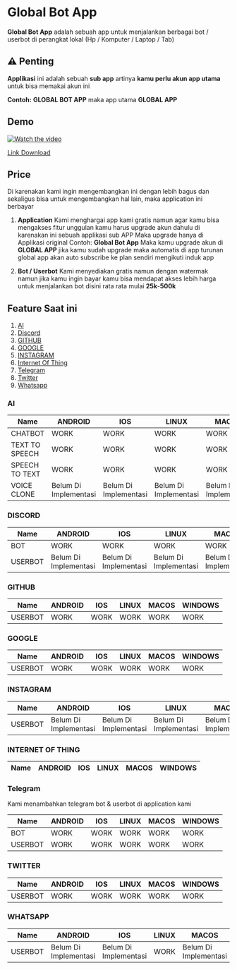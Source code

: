 # Global Bot App

**Global Bot App** adalah sebuah app untuk menjalankan berbagai bot / userbot di perangkat lokal (Hp / Komputer / Laptop / Tab)

## ⚠️ Penting

**Applikasi** ini adalah sebuah **sub app** artinya **kamu perlu akun app utama** untuk bisa memakai akun ini

**Contoh:** **GLOBAL BOT APP** maka app utama **GLOBAL APP**

## Demo

[![Watch the video](https://img.youtube.com/vi/RFTVdYC5PeM/maxresdefault.jpg)](https://www.youtube.com/watch?v=RFTVdYC5PeM)


[Link Download](https://github.com/globalcorporation/global_bot_app/releases/tag/latest)

## Price

Di karenakan kami ingin mengembangkan ini dengan lebih bagus dan sekaligus bisa untuk mengembangkan hal lain, maka application ini berbayar

1. **Application**
   Kami menghargai app kami gratis namun agar kamu bisa mengakses fitur unggulan kamu harus upgrade akun dahulu di karenakan ini sebuah applikasi sub APP Maka upgrade hanya di Applikasi original 
   Contoh:
   **Global Bot App** Maka kamu upgrade akun di **GLOBAL APP** jika kamu sudah upgrade maka automatis di app turunan global app akan auto subscribe ke plan sendiri mengikuti induk app

2. **Bot / Userbot**
   Kami menyediakan gratis namun dengan watermak namun jika kamu ingin bayar kamu bisa mendapat akses lebih harga untuk menjalankan bot disini rata rata mulai **25k**-**500k**

## Feature Saat ini

1. [AI](#ai)
2. [Discord]()
3. [GITHUB]()
4. [GOOGLE]()
5. [INSTAGRAM]()
6. [Internet Of Thing]()
7. [Telegram](#telegram)
8. [Twitter]()
9. [Whatsapp]()


### AI

| Name           | ANDROID               | IOS                   | LINUX                 | MACOS                 | WINDOWS               |
|----------------|-----------------------|-----------------------|-----------------------|-----------------------|-----------------------|
| CHATBOT        | WORK                  | WORK                  | WORK                  | WORK                  | WORK                  |
| TEXT TO SPEECH | WORK                  | WORK                  | WORK                  | WORK                  | WORK                  |
| SPEECH TO TEXT | WORK                  | WORK                  | WORK                  | WORK                  | WORK                  |
| VOICE CLONE    | Belum Di Implementasi | Belum Di Implementasi | Belum Di Implementasi | Belum Di Implementasi | Belum Di Implementasi |


### DISCORD

| Name    | ANDROID               | IOS                   | LINUX                 | MACOS                 | WINDOWS               |
|---------|-----------------------|-----------------------|-----------------------|-----------------------|-----------------------|
| BOT     | WORK                  | WORK                  | WORK                  | WORK                  | WORK                  |
| USERBOT | Belum Di Implementasi | Belum Di Implementasi | Belum Di Implementasi | Belum Di Implementasi | Belum Di Implementasi |

### GITHUB

| Name    | ANDROID | IOS  | LINUX | MACOS | WINDOWS |
|---------|---------|------|-------|-------|---------|
| USERBOT | WORK    | WORK | WORK  | WORK  | WORK    |


### GOOGLE

| Name    | ANDROID | IOS  | LINUX | MACOS | WINDOWS |
|---------|---------|------|-------|-------|---------|
| USERBOT | WORK    | WORK | WORK  | WORK  | WORK    |


### INSTAGRAM

| Name    | ANDROID               | IOS                   | LINUX                 | MACOS                 | WINDOWS               |
|---------|-----------------------|-----------------------|-----------------------|-----------------------|-----------------------|
| USERBOT | Belum Di Implementasi | Belum Di Implementasi | Belum Di Implementasi | Belum Di Implementasi | Belum Di Implementasi |


### INTERNET OF THING

| Name | ANDROID | IOS | LINUX | MACOS | WINDOWS |
|------|---------|-----|-------|-------|---------|



### Telegram

Kami menambahkan telegram bot & userbot di application kami

| Name    | ANDROID | IOS  | LINUX | MACOS | WINDOWS |
|---------|---------|------|-------|-------|---------|
| BOT     | WORK    | WORK | WORK  | WORK  | WORK    |
| USERBOT | WORK    | WORK | WORK  | WORK  | WORK    |


### TWITTER

| Name    | ANDROID | IOS  | LINUX | MACOS | WINDOWS |
|---------|---------|------|-------|-------|---------|
| USERBOT | WORK    | WORK | WORK  | WORK  | WORK    |

### WHATSAPP

| Name    | ANDROID               | IOS                   | LINUX | MACOS                 | WINDOWS               |
|---------|-----------------------|-----------------------|-------|-----------------------|-----------------------|
| USERBOT | Belum Di Implementasi | Belum Di Implementasi | WORK  | Belum Di Implementasi | Belum Di Implementasi |